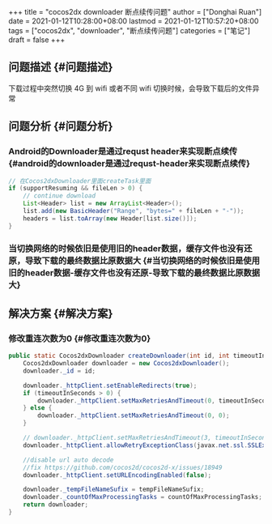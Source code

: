 +++
title = "cocos2dx downloader 断点续传问题"
author = ["Donghai Ruan"]
date = 2021-01-12T10:28:00+08:00
lastmod = 2021-01-12T10:57:20+08:00
tags = ["cocos2dx", "downloader", "断点续传问题"]
categories = ["笔记"]
draft = false
+++

## 问题描述 {#问题描述}

下载过程中突然切换 4G 到 wifi 或者不同 wifi 切换时候，会导致下载后的文件异常


## 问题分析 {#问题分析}


### Android的Downloader是通过requst header来实现断点续传 {#android的downloader是通过requst-header来实现断点续传}

```java
// 在Cocos2dxDownloader里面createTask里面
if (supportResuming && fileLen > 0) {
    // continue download
    List<Header> list = new ArrayList<Header>();
    list.add(new BasicHeader("Range", "bytes=" + fileLen + "-"));
    headers = list.toArray(new Header[list.size()]);
}
```


### 当切换网络的时候依旧是使用旧的header数据，缓存文件也没有还原，导致下载的最终数据比原数据大 {#当切换网络的时候依旧是使用旧的header数据-缓存文件也没有还原-导致下载的最终数据比原数据大}


## 解决方案 {#解决方案}


### 修改重连次数为0 {#修改重连次数为0}

```java
public static Cocos2dxDownloader createDownloader(int id, int timeoutInSeconds, String tempFileNameSufix, int countOfMaxProcessingTasks) {
    Cocos2dxDownloader downloader = new Cocos2dxDownloader();
    downloader._id = id;

    downloader._httpClient.setEnableRedirects(true);
    if (timeoutInSeconds > 0) {
        downloader._httpClient.setMaxRetriesAndTimeout(0, timeoutInSeconds * 1000);
    } else {
        downloader._httpClient.setMaxRetriesAndTimeout(0, 0);
    }

    // downloader._httpClient.setMaxRetriesAndTimeout(3, timeoutInSeconds * 1000);
    downloader._httpClient.allowRetryExceptionClass(javax.net.ssl.SSLException.class);

    //disable url auto decode
    //fix https://github.com/cocos2d/cocos2d-x/issues/18949
    downloader._httpClient.setURLEncodingEnabled(false);

    downloader._tempFileNameSufix = tempFileNameSufix;
    downloader._countOfMaxProcessingTasks = countOfMaxProcessingTasks;
    return downloader;
}
```
